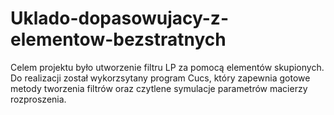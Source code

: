 # Uklado-dopasowujacy-z-elementow-bezstratnych
Celem projektu było utworzenie filtru LP za pomocą elementów skupionych. Do realizacji został wykorzsytany program Cucs, który zapewnia gotowe metody tworzenia filtrów oraz czytlene symulacje parametrów macierzy rozproszenia.
